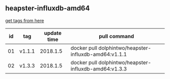 ## heapster-influxdb-amd64
[get tags from here](https://console.cloud.google.com/gcr/images/google-containers/GLOBAL/heapster-influxdb-amd64?project=google-containers&gcrImageListsize=200)

|id|tag|update time|pull command|
|--|---|-----------|------------|
|01|v1.1.1|2018.1.5|docker pull dolphintwo/heapster-influxdb-amd64:v1.1.1|
|02|v1.3.3|2018.1.5|docker pull dolphintwo/heapster-influxdb-amd64:v1.3.3|
